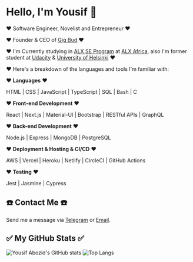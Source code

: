# Hello, I'm Yousif 👋

♥️ Software Engineer, Novelist and Entrepreneur ♥️

♥️ Founder & CEO of [Gig Bud](https://github.com/GigBud) ♥️

♥️ I'm Currently studying in [ALX SE Program](https://www.alxafrica.com/software-engineering) at [ALX Africa](http://www.alxafrica.com), also I'm former student at [Udacity](https://udacity.com) & [University of Helsinki](https://www.helsinki.fi/en) ♥️

♥️ Here's a breakdown of the languages and tools I'm familiar with:

♥️ **Languages** ♥️

<p align="left">
HTML | CSS | JavaScript | TypeScript | SQL | Bash | C
</p>

♥️ **Front-end Development** ♥️

<p align="left">
React | Next.js | Material-UI | Bootstrap | RESTful APIs | GraphQL
</p>

♥️ **Back-end Development** ♥️

<p align="left">
Node.js | Express | MongoDB | PostgreSQL
</p>

♥️ **Deployment & Hosting & CI/CD** ♥️

<p align="left">
AWS | Vercel | Heroku | Netlify | CircleCI | GitHub Actions
</p>

♥️ **Testing** ♥️

<p align="left">
Jest | Jasmine | Cypress
</p>

## ☎️ Contact Me ☎️

Send me a message via [Telegram](https://t.me/YousifAbozid) or [Email](mailto:yousif.abozid@yahoo.com).

## ✅ My GitHub Stats ✅

<!-- <a href="https://github.com/anuraghazra/github-readme-stats"><img align="center" src="https://github-readme-stats-yousifabozid.vercel.app/api?username=YousifAbozid&include_all_commits=true&hide_border=true&show_icons=true&theme=radical" alt="Yousif Abozid's GitHub stats" /></a>

<a href="https://github.com/anuraghazra/github-readme-stats"><img align="center" src="https://github-readme-stats-yousifabozid.vercel.app/api/top-langs/?username=YousifAbozid&hide_border=true&langs_count=6&layout=compact&theme=radical" alt="Yousif Abozid's Top Langs" /></a> -->

![Yousif Abozid's GitHub stats](https://github-readme-stats-yousifabozid.vercel.app/api?username=YousifAbozid&include_all_commits=true&hide_border=true&show_icons=true&theme=radical)
![Top Langs](https://github-readme-stats-yousifabozid.vercel.app/api/top-langs/?username=YousifAbozid&hide_border=true&langs_count=6&layout=compact&theme=radical)
